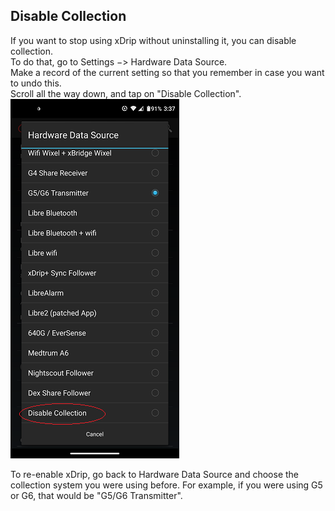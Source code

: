 ## Disable Collection  
  
If you want to stop using xDrip without uninstalling it, you can disable collection.  
To do that, go to Settings &#8722;> Hardware Data Source.  
Make a record of the current setting so that you remember in case you want to undo this.  
Scroll all the way down, and tap on "Disable Collection".  
![](./images/DisableCollection.png)  

To re-enable xDrip, go back to Hardware Data Source and choose the collection system you were using before. For example, if you were using G5 or G6, that would be "G5/G6 Transmitter".  

